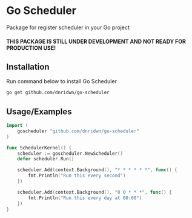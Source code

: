 
# Go Scheduler

Package for register scheduler in your Go project

#### THIS PACKAGE IS STILL UNDER DEVELOPMENT AND NOT READY FOR PRODUCTION USE!
## Installation

Run command below to install Go Scheduler

```bash
go get github.com/dnridwn/go-scheduler
```
    
## Usage/Examples

```go
import (
    goscheduler "github.com/dnridwn/go-scheduler"
)

func SchedulerKernel() {
    scheduler := goscheduler.NewScheduler()
    defer scheduler.Run()

    scheduler.Add(context.Background(), "* * * * * *", func() {
        fmt.Println("Run this every second")
    })

    scheduler.Add(context.Background(), "0 0 * * *", func() {
        fmt.Println("Run this every day at 00:00")
    })
}
```

